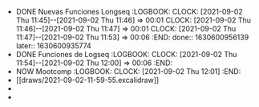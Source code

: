 - DONE Nuevas Funciones Longseq
  :LOGBOOK:
  CLOCK: [2021-09-02 Thu 11:45]--[2021-09-02 Thu 11:46] =>  00:01
  CLOCK: [2021-09-02 Thu 11:46]--[2021-09-02 Thu 11:47] =>  00:01
  CLOCK: [2021-09-02 Thu 11:47]--[2021-09-02 Thu 11:53] =>  00:06
  :END:
  done:: 1630600956139
  later:: 1630600935774
- DONE  Funciones de Logseq
  :LOGBOOK:
  CLOCK: [2021-09-02 Thu 11:54]--[2021-09-02 Thu 12:00] =>  00:06
  :END:
- NOW Mootcomp
  :LOGBOOK:
  CLOCK: [2021-09-02 Thu 12:01]
  :END:
- [[draws/2021-09-02-11-59-55.excalidraw]]
-
-
